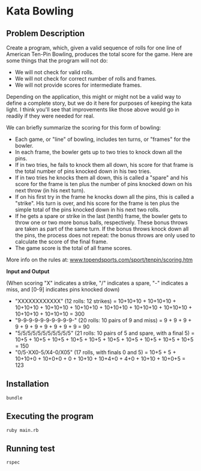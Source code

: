 Kata Bowling
============

Problem Description
-------------------

Create a program, which, given a valid sequence of rolls for one line of American Ten-Pin Bowling, 
produces the total score for the game. Here are some things that the program will not do:

- We will not check for valid rolls.
- We will not check for correct number of rolls and frames.
- We will not provide scores for intermediate frames.

Depending on the application, this might or might not be a valid way to define a complete story, 
but we do it here for purposes of keeping the kata light. I think you'll see that improvements 
like those above would go in readily if they were needed for real.

We can briefly summarize the scoring for this form of bowling:

- Each game, or "line" of bowling, includes ten turns, or "frames" for the bowler.
- In each frame, the bowler gets up to two tries to knock down all the pins.
- If in two tries, he fails to knock them all down, his score for that frame is the total number 
  of pins knocked down in his two tries.
- If in two tries he knocks them all down, this is called a "spare" and his score for the frame 
  is ten plus the number of pins knocked down on his next throw (in his next turn).
- If on his first try in the frame he knocks down all the pins, this is called a "strike". 
  His turn is over, and his score for the frame is ten plus the simple total of the pins knocked down in his next two rolls.
- If he gets a spare or strike in the last (tenth) frame, the bowler gets to throw one or two more 
  bonus balls, respectively. These bonus throws are taken as part of the same turn. If the bonus throws knock down all the pins, the process does not repeat: the bonus throws are only used to calculate the score of the final frame.
- The game score is the total of all frame scores.

More info on the rules at: www.topendsports.com/sport/tenpin/scoring.htm

**Input and Output**

(When scoring "X" indicates a strike, "/" indicates a spare, "-" indicates a miss, and [0-9] indicates pins knocked down)
- "XXXXXXXXXXXX" (12 rolls: 12 strikes) = 10+10+10 + 10+10+10 + 10+10+10 + 10+10+10 + 10+10+10 + 10+10+10 + 10+10+10 + 10+10+10 + 10+10+10 + 10+10+10 = 300
- "9-9-9-9-9-9-9-9-9-9-" (20 rolls: 10 pairs of 9 and miss) = 9 + 9 + 9 + 9 + 9 + 9 + 9 + 9 + 9 + 9 = 90
- "5/5/5/5/5/5/5/5/5/5/5" (21 rolls: 10 pairs of 5 and spare, with a final 5) = 10+5 + 10+5 + 10+5 + 10+5 + 10+5 + 10+5 + 10+5 + 10+5 + 10+5 + 10+5 = 150
- "0/5-XX0-5/X4-0/X05" (17 rolls, with finals 0 and 5) =  10+5 + 5 + 10+10+0 + 10+0+0 + 0 + 10+10 + 10+4+0 + 4+0 + 10+10 + 10+0+5 = 123
    
Installation
------------

`bundle`

Executing the program
---------------------

`ruby main.rb`

Running test
------------

`rspec`
